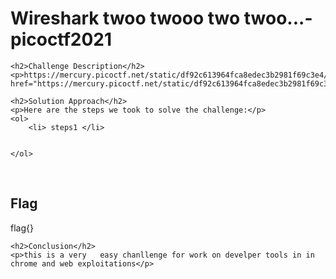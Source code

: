 
<!DOCTYPE html>
<html>

<body>
    <h1>Wireshark twoo twooo two twoo...-   picoctf2021</h1>

    <h2>Challenge Description</h2>
    <p>https://mercury.picoctf.net/static/df92c613964fca8edec3b2981f69c3e4/<a href="https://mercury.picoctf.net/static/df92c613964fca8edec3b2981f69c3e4/shark2.pcapng">shark2.pcapng</a>
</p>
 
    <h2>Solution Approach</h2>
    <p>Here are the steps we took to solve the challenge:</p>
    <ol>
        <li> steps1 </li>
       
    
    </ol>
<br>
    <h2>Flag</h2>
    <p class="flag">flag{}
</p>

    <h2>Conclusion</h2>
    <p>this is a very   easy chanllenge for work on develper tools in in chrome and web exploitations</p>
</body>
</html>


